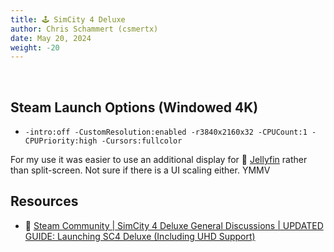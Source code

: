```yaml
---
title: 🕹️ SimCity 4 Deluxe
author: Chris Schammert (csmertx)
date: May 20, 2024
weight: -20
---
```


<br />

## Steam Launch Options (Windowed 4K)

- ```-intro:off -CustomResolution:enabled -r3840x2160x32 -CPUCount:1 -CPUPriority:high -Cursors:fullcolor```

For my use it was easier to use an additional display for 🔗 [Jellyfin](/Linux/Software/jellyfin "CSx | Linux | Software | Jellyfin") rather than split-screen. Not sure if there is a UI scaling either. YMMV

## Resources

- 🔗 [Steam Community | SimCity 4 Deluxe General Discussions | UPDATED GUIDE: Launching SC4 Deluxe (Including UHD Support)](https://steamcommunity.com/app/24780/discussions/0/1471967615838569110/ "Steam Community | SimCity 4 Deluxe General Discussions | UPDATED GUIDE: Launching SC4 Deluxe (Including UHD Support)")